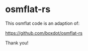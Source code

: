 # osmflat-rs

This osmflat code is an adaption of:

https://github.com/boxdot/osmflat-rs

Thank you!
